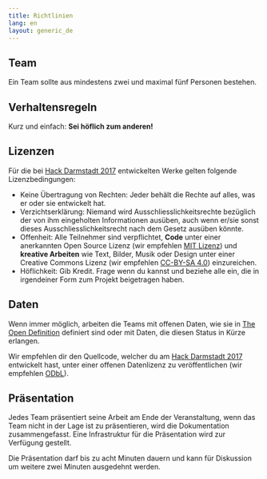 ```yaml
---
title: Richtlinien
lang: en
layout: generic_de
---
```


## Team

Ein Team sollte aus mindestens zwei und maximal fünf Personen bestehen.

## Verhaltensregeln

Kurz und einfach: **Sei h&ouml;flich zum anderen!**

## Lizenzen

F&uuml;r die bei [Hack Darmstadt 2017](https://hackdarmstadt.de) entwickelten Werke gelten folgende Lizenzbedingungen:

  - Keine &Uuml;bertragung von Rechten: Jeder beh&auml;lt die Rechte auf alles, was er oder sie entwickelt hat.
  - Verzichtserkl&auml;rung: Niemand wird Ausschliesslichkeitsrechte bez&uuml;glich der von ihm eingeholten Informationen aus&uuml;ben, auch wenn er/sie sonst dieses Ausschliesslichkeitsrecht nach dem Gesetz aus&uuml;ben k&ouml;nnte.
  - Offenheit: Alle Teilnehmer sind verpflichtet, **Code** unter einer anerkannten Open Source Lizenz (wir empfehlen [MIT Lizenz](https://opensource.org/licenses/MIT)) und **kreative Arbeiten** wie Text, Bilder, Musik oder Design unter einer Creative Commons Lizenz (wir empfehlen [CC-BY-SA 4.0](https://creativecommons.org/licenses/by-sa/4.0/)) einzureichen.
  - H&ouml;flichkeit: Gib Kredit. Frage wenn du kannst und beziehe alle ein, die in irgendeiner Form zum Projekt beigetragen haben.

## Daten

Wenn immer m&ouml;glich, arbeiten die Teams mit offenen Daten, wie sie in [The Open Definition](http://opendefinition.org/od/2.0/de/) definiert sind oder mit Daten, die diesen Status in K&uuml;rze erlangen.

Wir empfehlen dir den Quellcode, welcher du am [Hack Darmstadt 2017](https://hackdarmstadt.de) entwickelt hast, unter einer offenen Datenlizenz zu ver&ouml;ffentlichen (wir empfehlen [ODbL](http://wiki.openstreetmap.org/wiki/Open_Database_License)).

## Pr&auml;sentation

Jedes Team pr&auml;sentiert seine Arbeit am Ende der Veranstaltung, wenn das Team nicht in der Lage ist zu pr&auml;sentieren, wird die Dokumentation zusammengefasst. Eine Infrastruktur f&uuml;r die Pr&auml;sentation wird zur Verf&uuml;gung gestellt. 

Die Pr&auml;sentation darf bis zu acht Minuten dauern und kann f&uuml;r Diskussion um weitere zwei Minuten ausgedehnt werden.

